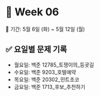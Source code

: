 ﻿# 📘 Week 06

<!-- 기간 시작 -->
📆 기간: 5월 6일 (화) ~ 5월 12일 (월)
<!-- 기간 끝 -->

<!-- 요일별 기록 시작 -->
## ✅ 요일별 문제 기록
- 월요일: 백준 12785_토쟁이의_등굣길
- 수요일: 백준 9203_호텔예약
- 목요일: 백준 20302_민트초코
- 금요일: 백준 1713_후보_추천하기
<!-- 요일별 기록 끝 -->